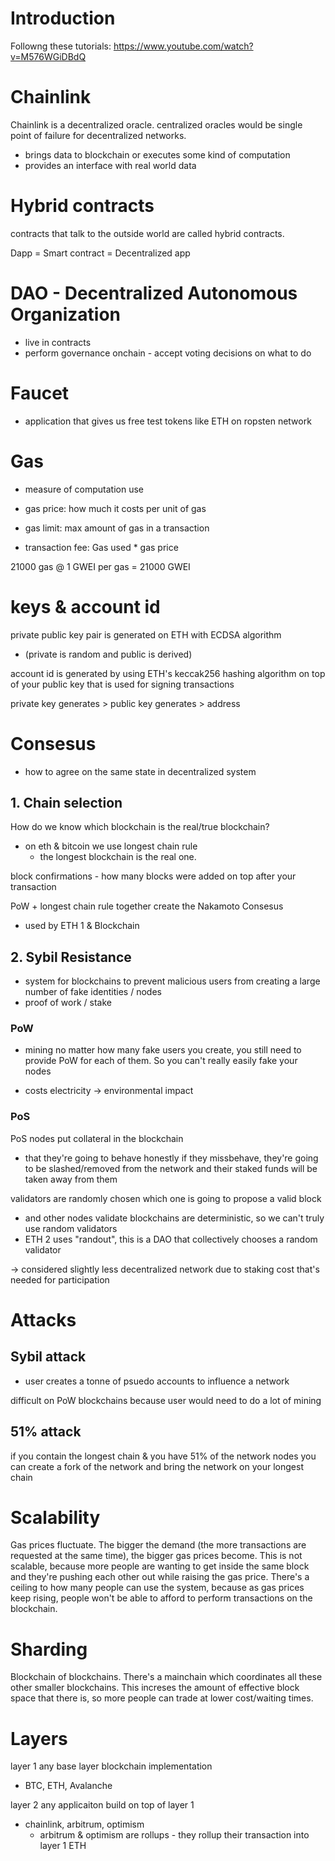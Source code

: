 # Introduction
Followng these tutorials: https://www.youtube.com/watch?v=M576WGiDBdQ

# Chainlink
Chainlink is a decentralized oracle. centralized oracles would be single point of failure for decentralized networks.
- brings data to blockchain or executes some kind of computation
- provides an interface with real world data

# Hybrid contracts
contracts that talk to the outside world are called hybrid contracts.

Dapp = Smart contract = Decentralized app

# DAO - Decentralized Autonomous Organization
- live in contracts
- perform governance onchain - accept voting decisions on what to do


# Faucet
- application that gives us free test tokens like ETH on ropsten network

# Gas
- measure of computation use

- gas price: how much it costs per unit of gas
- gas limit: max amount of gas in a transaction
- transaction fee: Gas used * gas price

21000 gas @ 1 GWEI per gas = 21000 GWEI


# keys & account id
private public key pair is generated on ETH with ECDSA algorithm
- (private is random and public is derived)

account id is generated by using ETH's keccak256 hashing algorithm on top of your public key
that is used for signing transactions

private key generates > public key generates > address

# Consesus 
- how to agree on the same state in decentralized system

## 1. Chain selection
How do we know which blockchain is the real/true blockchain?
- on eth & bitcoin we use longest chain rule 
  - the longest blockchain is the real one.

block confirmations - how many blocks were added on top after your transaction 

PoW + longest chain rule together create the Nakamoto Consesus
- used by ETH 1 & Blockchain

## 2. Sybil Resistance
- system for blockchains to prevent malicious users from creating a large number of fake identities / nodes
- proof of work / stake

### PoW
- mining
no matter how many fake users you create, you still need to provide PoW for each of them. 
So you can't really easily fake your nodes

- costs electricity -> environmental impact

### PoS
PoS nodes put collateral in the blockchain
- that they're going to behave honestly
if they missbehave, they're going to be slashed/removed from the network 
and their staked funds will be taken away from them

validators are randomly chosen which one is going to propose a valid block
- and other nodes validate
blockchains are deterministic, so we can't truly use random validators
- ETH 2 uses "randout", this is a DAO that collectively chooses a random validator

-> considered slightly less decentralized network due to staking cost 
that's needed for participation

# Attacks
## Sybil attack
- user creates a tonne of psuedo accounts to influence a network

difficult on PoW blockchains because user would need to do a lot of mining

## 51% attack
if you contain the longest chain & you have 51% of the network nodes you can
create a fork of the network and bring the network on your longest chain

# Scalability
Gas prices fluctuate. The bigger the demand (the more transactions are requested at the same time),
the bigger gas prices become. 
This is not scalable, because more people are wanting to get inside the same block 
and they're pushing each other out while raising the gas price.
There's a ceiling to how many people can use the system,
because as gas prices keep rising, people won't be able to afford to perform transactions on the blockchain.

# Sharding

Blockchain of blockchains. There's a mainchain which coordinates all these other smaller blockchains. 
This increses the amount of effective block space that there is,
so more people can trade at lower cost/waiting times.

# Layers
layer 1
any base layer blockchain implementation
- BTC, ETH, Avalanche

layer 2
any applicaiton build on top of layer 1 
- chainlink, arbitrum, optimism
    - arbitrum & optimism are rollups - they rollup their transaction into layer 1 ETH


